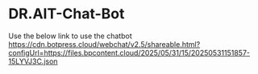 # DR.AIT-Chat-Bot

Use the below link to use the chatbot
https://cdn.botpress.cloud/webchat/v2.5/shareable.html?configUrl=https://files.bpcontent.cloud/2025/05/31/15/20250531151857-15LYVJ3C.json
